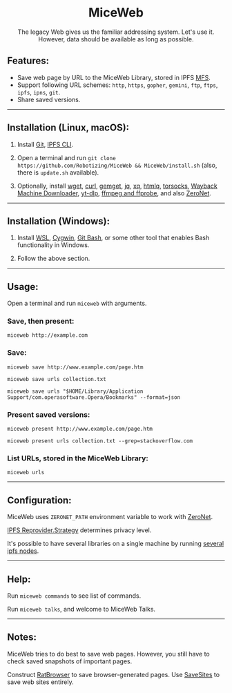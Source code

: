 <h1 align="center">MiceWeb</h1>

<p align="center">The legacy Web gives us the familiar addressing system. Let's use it. However, data should be available as long as possible.</p>

## Features:

- Save web page by URL to the MiceWeb Library, stored in IPFS [MFS](https://docs.ipfs.tech/concepts/file-systems/#mutable-file-system-mfs).
- Support following URL schemes: `http`, `https`, `gopher`, `gemini`, `ftp`, `ftps`, `ipfs`, `ipns`, `git`.
- Share saved versions.

---

## Installation (Linux, macOS):

1. Install [Git](https://git-scm.com/downloads/), [IPFS CLI](https://docs.ipfs.tech/install/command-line/).

2. Open a terminal and run `git clone https://github.com/Robotizing/MiceWeb && MiceWeb/install.sh` (also, there is `update.sh` available).

3. Optionally, install [wget](https://www.gnu.org/software/wget/), [curl](https://curl.se/), [gemget](https://github.com/makeworld-the-better-one/gemget/), [jq](https://stedolan.github.io/jq/download/), [xq](https://kislyuk.github.io/yq/#installation), [htmlq](https://github.com/mgdm/htmlq/), [torsocks](https://gitlab.torproject.org/tpo/core/torsocks), [Wayback Machine Downloader](https://github.com/ImportTaste/wayback-machine-downloader), [yt-dlp](https://github.com/yt-dlp/yt-dlp/), [ffmpeg and ffprobe](https://www.ffmpeg.org), and also [ZeroNet](https://en.wikipedia.org/wiki/ZeroNet).

---

## Installation (Windows):

1. Install [WSL](https://docs.microsoft.com/en-us/windows/wsl/install-win10), [Cygwin](https://www.cygwin.com/), [Git Bash](https://git-scm.com/download/win), or some other tool that enables Bash functionality in Windows.

2. Follow the above section.

---

## Usage:

Open a terminal and run `miceweb` with arguments.

### Save, then present:
`miceweb http://example.com`

### Save:
`miceweb save http://www.example.com/page.htm`

`miceweb save urls collection.txt`

`miceweb save urls "$HOME/Library/Application Support/com.operasoftware.Opera/Bookmarks" --format=json`

### Present saved versions:
`miceweb present http://www.example.com/page.htm`

`miceweb present urls collection.txt --grep=stackoverflow.com`

### List URLs, stored in the MiceWeb Library:
`miceweb urls`

---

## Configuration:

MiceWeb uses `ZERONET_PATH` environment variable to work with [ZeroNet](https://en.wikipedia.org/wiki/ZeroNet).

[IPFS Reprovider.Strategy](https://github.com/ipfs/kubo/blob/master/docs/config.md#reproviderstrategy) determines privacy level.

It's possible to have several libraries on a single machine by running [several ipfs nodes](https://stackoverflow.com/questions/40180171/how-to-run-several-ipfs-nodes-on-a-single-machine).

---

## Help:

Run `miceweb commands` to see list of commands.

Run `miceweb talks`, and welcome to MiceWeb Talks.

---

## Notes:

MiceWeb tries to do best to save web pages. However, you still have to check saved snapshots of important pages.

Construct [RatBrowser](https://ratbrowser.com) to save browser-generated pages. Use [SaveSites](https://github.com/defder-su/SaveSites) to save web sites entirely.
